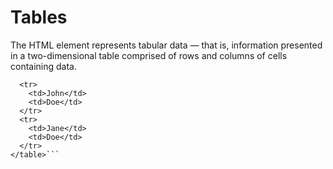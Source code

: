 # Tables

The <table> HTML element represents tabular data — that is, information presented in a two-dimensional table comprised of rows and columns of cells containing data.

```<table>
  <tr>
    <td>John</td>
    <td>Doe</td>
  </tr>
  <tr>
    <td>Jane</td>
    <td>Doe</td>
  </tr>
</table>```